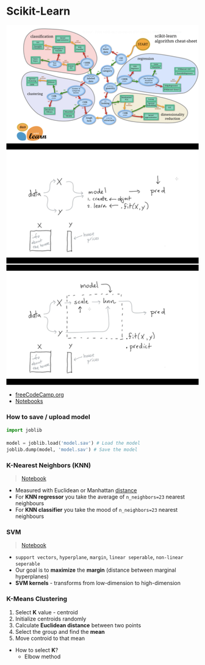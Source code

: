 # Scikit-Learn

<img src="img/scikit-learn.png">
<img src="img/process.png">
<img src="img/process1.png">


- [freeCodeCamp.org](https://youtu.be/0B5eIE_1vpU)
- [Notebooks](https://github.com/koaning/calm-notebooks)

### How to save / upload model
```py
import joblib

model = joblib.load('model.sav') # Load the model
joblib.dump(model, 'model.sav') # Save the model
```

### K-Nearest Neighbors (KNN) 
> [Notebook](knn.ipynb)
- Measured with Euclidean or Manhattan [distance](https://www.analyticsvidhya.com/blog/2020/02/4-types-of-distance-metrics-in-machine-learning/)
- For **KNN regressor** you take the average of `n_neighbors=23` nearest neighbours
- For **KNN classifier** you take the mood of `n_neighbors=23` nearest neighbours

### SVM
> [Notebook](svm.ipynb)
- `support vectors`, `hyperplane`, `margin`, `linear seperable`, `non-linear seperable`
- Our goal is to **maximize** the **margin** (distance between marginal hyperplanes)
- **SVM kernels** - transforms from low-dimension to high-dimension

### K-Means Clustering
1. Select **K** value - centroid
2. Initialize centroids randomly
3. Calculate **Euclidean distance** between two points
4. Select the group and find the **mean**
5. Move controid to that mean

- How to select **K**?
    - Elbow method